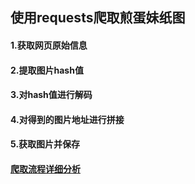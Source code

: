 ## 使用requests爬取煎蛋妹纸图

#### 1.获取网页原始信息
#### 2.提取图片hash值
#### 3.对hash值进行解码
#### 4.对得到的图片地址进行拼接
#### 5.获取图片并保存

#### [爬取流程详细分析](https://www.cnblogs.com/sjfeng1987/p/9221920.html)
